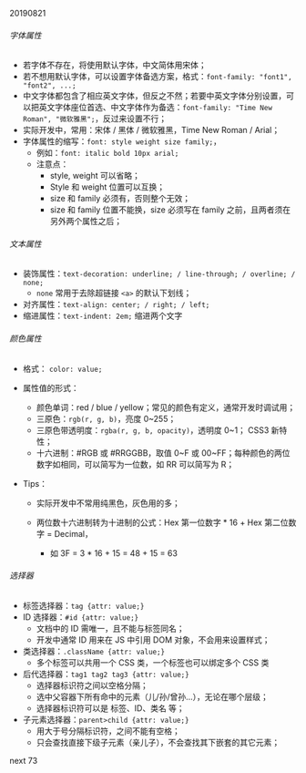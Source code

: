 20190821



###### 字体属性

* 若字体不存在，将使用默认字体，中文简体用宋体；
* 若不想用默认字体，可以设置字体备选方案，格式：`font-family: "font1", "font2", ...;`
* 中文字体都包含了相应英文字体，但反之不然；若要中英文字体分别设置，可以把英文字体座位首选、中文字体作为备选：`font-family: "Time New Roman", "微软雅黑";`，反过来设置不行；
* 实际开发中，常用：宋体 / 黑体 / 微软雅黑，Time New Roman / Arial；
* 字体属性的缩写：`font: style weight size family;`，
  * 例如：`font: italic bold 10px arial;`
  * 注意点：
    * style, weight 可以省略；
    * Style 和 weight 位置可以互换；
    * size 和 family 必须有，否则整个无效；
    * size 和 family 位置不能换，size 必须写在 family 之前，且两者须在另外两个属性之后；

###### 文本属性

* 装饰属性：`text-decoration: underline; / line-through; / overline; / none;`
  * `none` 常用于去除超链接 `<a>` 的默认下划线；
* 对齐属性：`text-align: center; / right; / left;`
* 缩进属性：`text-indent: 2em;`  缩进两个文字



###### 颜色属性

* 格式： `color: value;`

* 属性值的形式：

  * 颜色单词：red / blue / yellow；常见的颜色有定义，通常开发时调试用；
  * 三原色：`rgb(r, g, b)`，亮度 0~255；
  * 三原色带透明度：`rgba(r, g, b, opacity)`，透明度 0~1； CSS3 新特性；
  * 十六进制：#RGB 或 #RRGGBB，取值 0~F 或 00~FF；每种颜色的两位数字如相同，可以简写为一位数，如 RR 可以简写为 R；

* Tips：

  * 实际开发中不常用纯黑色，灰色用的多；

  * 两位数十六进制转为十进制的公式：Hex 第一位数字 * 16 + Hex 第二位数字 = Decimal，

    * 如 3F = 3 * 16 + 15 = 48 + 15 = 63

      

###### 选择器

* 标签选择器：`tag {attr: value;}`
* ID 选择器：`#id {attr: value;}` 
  * 文档中的 ID 需唯一，且不能与标签同名；
  * 开发中通常 ID 用来在 JS 中引用 DOM 对象，不会用来设置样式；
* 类选择器：`.className {attr: value;}`
  * 多个标签可以共用一个 CSS 类，一个标签也可以绑定多个 CSS 类
* 后代选择器：`tag1 tag2 tag3 {attr: value;}`
  * 选择器标识符之间以空格分隔；
  * 选中父容器下所有命中的元素（儿/孙/曾孙...），无论在哪个层级；
  * 选择器标识符可以是 标签、ID、类名 等；
* 子元素选择器：`parent>child {attr: value;}`
  * 用大于号分隔标识符，之间不能有空格；
  * 只会查找直接下级子元素（亲儿子），不会查找其下嵌套的其它元素；



next 73